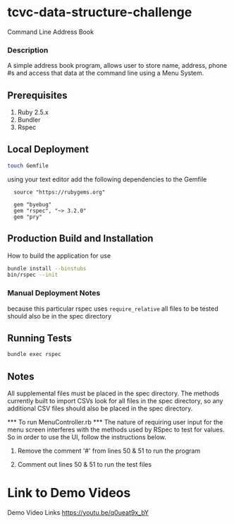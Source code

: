 # tcvc-data-structure-challenge
Command Line Address Book

### Description
A simple address book program, allows user to store name, address, phone #s
and access that data at the command line using a Menu System.


## Prerequisites
1. Ruby 2.5.x
2. Bundler
3. Rspec

## Local Deployment
```bash
touch Gemfile
```
using your text editor add the following dependencies to the Gemfile

```
  source "https://rubygems.org"

  gem "byebug"
  gem "rspec", "~> 3.2.0"
  gem "pry"
```


## Production Build and Installation
How to build the application for use
```bash
bundle install --binstubs
bin/rspec --init
```

### Manual Deployment Notes
because this particular rspec uses `require_relative` 
all files to be tested should also be in the spec directory

## Running Tests
```bash
bundle exec rspec
```
## Notes
All supplemental files must be placed in the spec directory.
The methods currently built to import CSVs look for all files in the spec
directory, so any additional CSV files should also be placed in the spec directory.

*** To run MenuController.rb ***
The nature of requiring user input for the menu screen interferes with
the methods used by RSpec to test for values. So in order to use the
UI, follow the instructions below. 

1. Remove the comment '#' from lines 50 & 51 to run the program

2. Comment out lines 50 & 51 to run the test files

# Link to Demo Videos
Demo Video Links
https://youtu.be/q0ueat9x_bY
